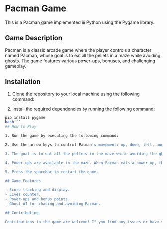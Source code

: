 # Pacman Game

This is a Pacman game implemented in Python using the Pygame library.

## Game Description

Pacman is a classic arcade game where the player controls a character named Pacman, whose goal is to eat all the pellets in a maze while avoiding ghosts. The game features various power-ups, bonuses, and challenging gameplay.

## Installation

1. Clone the repository to your local machine using the following command:

2. Install the required dependencies by running the following command:
```bash
pip install pygame
bash```
## How to Play

1. Run the game by executing the following command:

2. Use the arrow keys to control Pacman's movement: up, down, left, and right.

3. The goal is to eat all the pellets in the maze while avoiding the ghosts. If Pacman collides with a ghost, a life is lost.

4. Power-ups are available in the maze. When Pacman eats a power-up, the ghosts turn blue, and Pacman can eat them for bonus points.

5. Press the spacebar to restart the game.

## Game Features

- Score tracking and display.
- Lives counter.
- Power-ups and bonus points.
- Ghost AI for chasing and avoiding Pacman.

## Contributing

Contributions to the game are welcome! If you find any issues or have suggestions for improvements, feel free to submit a pull request.

